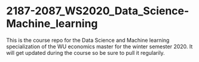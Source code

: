 # 2187-2087_WS2020_Data_Science-Machine_learning
 This is the course repo for the Data Science and Machine learning specialization of the WU economics master for the winter semester 2020. It will get updated during the course so be sure to pull it regularily.
